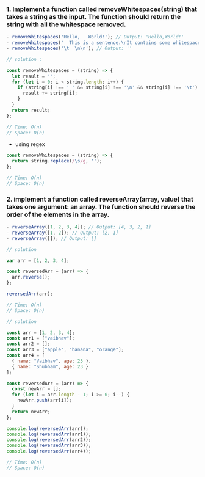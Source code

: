 ### 1. Implement a function called removeWhitespaces(string) that takes a string as the input. The function should return the string with all the whitespace removed.
```js
- removeWhitespaces('Hello,   World!'); // Output: 'Hello,World!'
- removeWhitespaces('  This is a sentence.\nIt contains some whitespace.  '); // Output: 'Thisisasentence.Itcontainssomewhitespace.'
- removeWhitespaces('\t  \n\n'); // Output: ''
```
```js
// solution :

const removeWhitespaces = (string) => {
  let result = '';
  for (let i = 0; i < string.length; i++) {
    if (string[i] !== ' ' && string[i] !== '\n' && string[i] !== '\t') {
      result += string[i];
    }
  }
  return result;
};

// Time: O(n)
// Space: O(n)
```
- using regex
```js
const removeWhitespaces = (string) => {
  return string.replace(/\s/g, '');
};

// Time: O(n)
// Space: O(n)
```

### 2.  implement a function called reverseArray(array, value) that takes one argument: an array. The function should reverse the order of the elements in the array.
```js
- reverseArray([1, 2, 3, 4]); // Output: [4, 3, 2, 1]
- reverseArray([1, 2]); // Output: [2, 1]
- reverseArray([]); // Output: []
```

```js
// solution

var arr = [1, 2, 3, 4];

const reversedArr = (arr) => {
  arr.reverse();
};

reversedArr(arr);

// Time: O(n)
// Space: O(n)
```

```js
// solution

const arr = [1, 2, 3, 4];
const arr1 = ["vaibhav"];
const arr2 = [];
const arr3 = ["apple", "banana", "orange"];
const arr4 = [
  { name: "Vaibhav", age: 25 },
  { name: "Shubham", age: 23 }
];

const reversedArr = (arr) => {
  const newArr = [];
  for (let i = arr.length - 1; i >= 0; i--) {
    newArr.push(arr[i]);
  }
  return newArr;
};

console.log(reversedArr(arr));
console.log(reversedArr(arr1));
console.log(reversedArr(arr2));
console.log(reversedArr(arr3));
console.log(reversedArr(arr4));

// Time: O(n)
// Space: O(n)
```